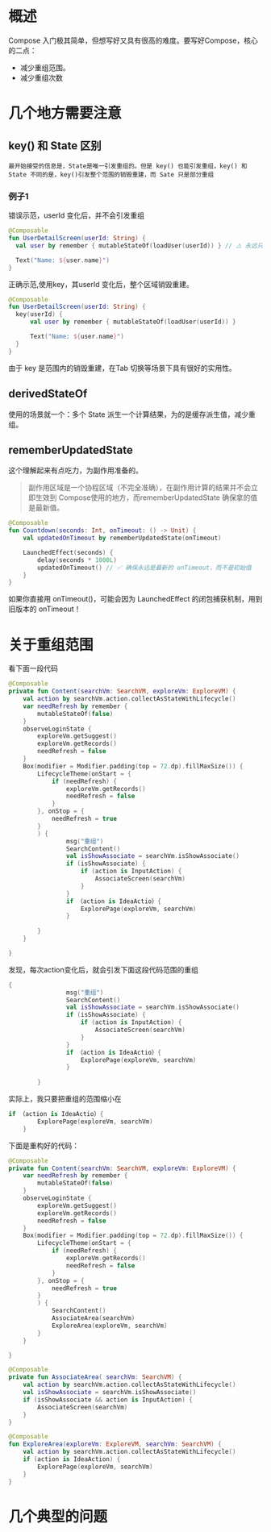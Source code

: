 # 概述

Compose 入门极其简单，但想写好又具有很高的难度。要写好Compose，核心的二点：
- 减少重组范围。
- 减少重组次数


# 几个地方需要注意


 ## key() 和 State 区别


    最开始接受的信息是，State是唯一引发重组的。但是 key() 也能引发重组，key() 和 State 不同的是，key()引发整个范围的销毁重建，而 Sate 只是部分重组

 

  ### 例子1

  错误示范，userId 变化后，并不会引发重组

  ``` kt
  @Composable
fun UserDetailScreen(userId: String) {
    val user by remember { mutableStateOf(loadUser(userId)) } // ⚠️ 永远只记住第一次的 userId

    Text("Name: ${user.name}")
}

  ```

  正确示范,使用key，其userId 变化后，整个区域销毁重建。

  ```kt
  @Composable
fun UserDetailScreen(userId: String) {
    key(userId) {
        val user by remember { mutableStateOf(loadUser(userId)) }

        Text("Name: ${user.name}")
    }
}

  ```


由于 key 是范围内的销毁重建，在Tab 切换等场景下具有很好的实用性。


## derivedStateOf


使用的场景就一个：多个 State 派生一个计算结果，为的是缓存派生值，减少重组。

## rememberUpdatedState

这个理解起来有点吃力，为副作用准备的。

> 副作用区域是一个协程区域（不完全准确），在副作用计算的结果并不会立即生效到 Compose使用的地方，而rememberUpdatedState 确保拿的值是最新值。

```kt
@Composable
fun Countdown(seconds: Int, onTimeout: () -> Unit) {
    val updatedOnTimeout by rememberUpdatedState(onTimeout)

    LaunchedEffect(seconds) {
        delay(seconds * 1000L)
        updatedOnTimeout() // ✅ 确保永远是最新的 onTimeout，而不是初始值
    }
}

```
如果你直接用 onTimeout()，可能会因为 LaunchedEffect 的闭包捕获机制，用到旧版本的 onTimeout！


# 关于重组范围

看下面一段代码

```kt
@Composable
private fun Content(searchVm: SearchVM, exploreVm: ExploreVM) {
    val action by searchVm.action.collectAsStateWithLifecycle()
    var needRefresh by remember {
        mutableStateOf(false)
    }
    observeLoginState {
        exploreVm.getSuggest()
        exploreVm.getRecords()
        needRefresh = false
    }
    Box(modifier = Modifier.padding(top = 72.dp).fillMaxSize()) {
        LifecycleTheme(onStart = {
            if (needRefresh) {
                exploreVm.getRecords()
                needRefresh = false
            }
        }, onStop = {
            needRefresh = true
        }
        ) {
                msg("重组")
                SearchContent()
                val isShowAssociate = searchVm.isShowAssociate()
                if (isShowAssociate) {
                    if (action is InputAction) {
                        AssociateScreen(searchVm)
                    }
                }
                if （action is IdeaActio）{
                    ExplorePage(exploreVm, searchVm)
                }
            
        }
    }

}
```

发现，每次action变化后，就会引发下面这段代码范围的重组

```kt
{
                msg("重组")
                SearchContent()
                val isShowAssociate = searchVm.isShowAssociate()
                if (isShowAssociate) {
                    if (action is InputAction) {
                        AssociateScreen(searchVm)
                    }
                }
                if （action is IdeaActio）{
                    ExplorePage(exploreVm, searchVm)
                }
            
        }
```

实际上，我只要把重组的范围缩小在 
```kotlin
if （action is IdeaActio）{
        ExplorePage(exploreVm, searchVm)
    }
```

下面是重构好的代码：

```kt
@Composable
private fun Content(searchVm: SearchVM, exploreVm: ExploreVM) {
    var needRefresh by remember {
        mutableStateOf(false)
    }
    observeLoginState {
        exploreVm.getSuggest()
        exploreVm.getRecords()
        needRefresh = false
    }
    Box(modifier = Modifier.padding(top = 72.dp).fillMaxSize()) {
        LifecycleTheme(onStart = {
            if (needRefresh) {
                exploreVm.getRecords()
                needRefresh = false
            }
        }, onStop = {
            needRefresh = true
        }
        ) {
            SearchContent()
            AssociateArea(searchVm)
            ExploreArea(exploreVm, searchVm)
        }
    }

}

@Composable
private fun AssociateArea( searchVm: SearchVM) {
    val action by searchVm.action.collectAsStateWithLifecycle()
    val isShowAssociate = searchVm.isShowAssociate()
    if (isShowAssociate && action is InputAction) {
        AssociateScreen(searchVm)
    }
}

@Composable
fun ExploreArea(exploreVm: ExploreVM, searchVm: SearchVM) {
    val action by searchVm.action.collectAsStateWithLifecycle()
    if (action is IdeaAction) {
        ExplorePage(exploreVm, searchVm)
    }
}
```


# 几个典型的问题


